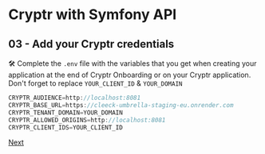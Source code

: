 # Cryptr with Symfony API

## 03 - Add your Cryptr credentials

🛠 Complete the `.env` file with the variables that you get when creating your application at the end of Cryptr Onboarding or on your Cryptr application. Don't forget to replace `YOUR_CLIENT_ID` & `YOUR_DOMAIN`

```javascript
CRYPTR_AUDIENCE=http://localhost:8081
CRYPTR_BASE_URL=https://cleeck-umbrella-staging-eu.onrender.com
CRYPTR_TENANT_DOMAIN=YOUR_DOMAIN
CRYPTR_ALLOWED_ORIGINS=http://localhost:8081
CRYPTR_CLIENT_IDS=YOUR_CLIENT_ID
```

[Next](https://github.com/cryptr-examples/cryptr-symfony-api-sample/tree/04-protect-api-endpoints)
